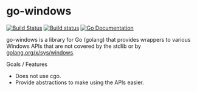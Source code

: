 # go-windows

[![Build Status](https://beats-ci.elastic.co/job/Library/job/go-windows-mbp/job/master/badge/icon)](https://beats-ci.elastic.co/job/Library/job/go-windows-mbp/job/master/)
[![Build status](https://ci.appveyor.com/api/projects/status/remqhuw0jjguygc3/branch/master?svg=true)][appveyor]
[![Go Documentation](http://img.shields.io/badge/go-documentation-blue.svg?style=flat-square)][godocs]

[travis]:   http://travis-ci.org/elastic/go-windows
[appveyor]: https://ci.appveyor.com/project/elastic-beats/go-windows/branch/master
[godocs]:   http://godoc.org/github.com/elastic/go-windows

go-windows is a library for Go (golang) that provides wrappers to various
Windows APIs that are not covered by the stdlib or by
[golang.org/x/sys/windows](https://godoc.org/golang.org/x/sys/windows).

Goals / Features

- Does not use cgo.
- Provide abstractions to make using the APIs easier.
